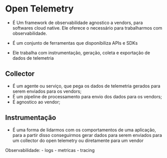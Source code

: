 # Open Telemetry

- É Um framework de observabilidade agnostico a vendors, para softwares cloud native. Ele oferece o necessário para trabalharmos com observabilidade.

- É um conjunto de ferramentas que disponibiliza APIs e SDKs

- Ele trabalha com instrumentação, geração, coleta e exportação de dados de telemetria

## Collector

- É um agente ou serviço, que pega os dados de telemetria gerados para serem enviados para os vendors;
- É um pipeline de processamento para envio dos dados para os vendors;
- É agnostico ao vendor;

## Instrumentação

- É uma forma de lidarmos com os comportamentos de uma aplicação, para a partir disso conseguirmos gerar dados para serem enviados para um collector do open telemetry ou diretamente para um vendor

Observabilidade:
    - logs
    - metricas
    - tracing